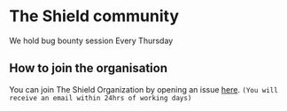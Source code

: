 # The Shield community
We hold bug bounty session Every Thursday

## How to join the organisation
You can join The Shield Organization by opening an issue [here](https://github.com/Th3-Shield/support/issues/new?assignees=&labels=invite+me+to+the+organisation&template=invitation.yml&title=Please+invite+me+to+the+GitHub+Community+Organization). `(You will receive an email within 24hrs of working days)`
